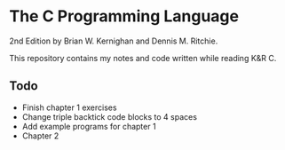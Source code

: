 # The C Programming Language

2nd Edition by Brian W. Kernighan and Dennis M. Ritchie.

This repository contains my notes and code written while reading K&R C.

## Todo

- Finish chapter 1 exercises
- Change triple backtick code blocks to 4 spaces
- Add example programs for chapter 1
- Chapter 2
